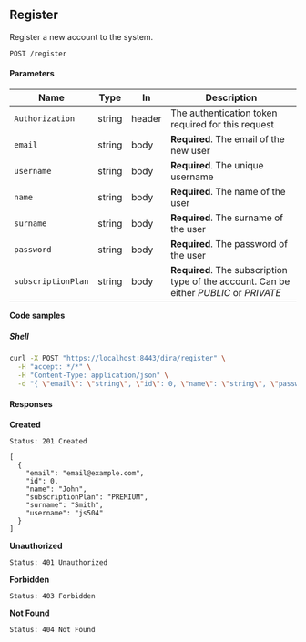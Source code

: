 
## Register

Register a new account to the system.

```
POST /register
```

#### Parameters

| Name               | Type   | In     | Description                                                  |
| ------------------ | ------ | ------ | ------------------------------------------------------------ |
| `Authorization`    | string | header | The authentication token required for this request           |
| `email`            | string | body   | **Required**. The email of the new user                      |
| `username`         | string | body   | **Required**. The unique username                            |
| `name`             | string | body   | **Required**. The name of the user                           |
| `surname`          | string | body   | **Required**. The surname of the user                        |
| `password`         | string | body   | **Required**. The password of the user                       |
| `subscriptionPlan` | string | body   | **Required**. The subscription type of the account. Can be either *PUBLIC* or *PRIVATE* |

**Code samples**

##### Shell

```bash
curl -X POST "https://localhost:8443/dira/register" \
  -H "accept: */*" \
  -H "Content-Type: application/json" \
  -d "{ \"email\": \"string\", \"id\": 0, \"name\": \"string\", \"password\": \"string\", \"subscriptionPlan\": \"PREMIUM\", \"surname\": \"string\", \"username\": \"string\"}"
```

#### Responses

**Created**

```
Status: 201 Created
```

```
[
  {
    "email": "email@example.com",
    "id": 0,
    "name": "John",
    "subscriptionPlan": "PREMIUM",
    "surname": "Smith",
    "username": "js504"
  }
]
```

**Unauthorized**

```
Status: 401 Unauthorized
```

**Forbidden**

```
Status: 403 Forbidden
```

**Not Found**

```
Status: 404 Not Found
```
